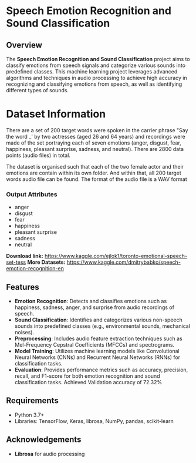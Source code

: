 # Speech Emotion Recognition and Sound Classification

## Overview

The **Speech Emotion Recognition and Sound Classification** project aims to classify emotions from speech signals and categorize various sounds into predefined classes. This machine learning project leverages advanced algorithms and techniques in audio processing to achieve high accuracy in recognizing and classifying emotions from speech, as well as identifying different types of sounds.

# Dataset Information

There are a set of 200 target words were spoken in the carrier phrase "Say the word _' by two actresses (aged 26 and 64 years) and recordings were made of the set portraying each of seven emotions (anger, disgust, fear, happiness, pleasant surprise, sadness, and neutral). There are 2800 data points (audio files) in total.

The dataset is organised such that each of the two female actor and their emotions are contain within its own folder. And within that, all 200 target words audio file can be found. The format of the audio file is a WAV format

### Output Attributes
- anger
- disgust
- fear
- happiness
- pleasant surprise
- sadness
- neutral

**Download link:** https://www.kaggle.com/ejlok1/toronto-emotional-speech-set-tess
**More Datasets:** https://www.kaggle.com/dmitrybabko/speech-emotion-recognition-en


## Features

- **Emotion Recognition**: Detects and classifies emotions such as happiness, sadness, anger, and surprise from audio recordings of speech.
- **Sound Classification**: Identifies and categorizes various non-speech sounds into predefined classes (e.g., environmental sounds, mechanical noises).
- **Preprocessing**: Includes audio feature extraction techniques such as Mel-Frequency Cepstral Coefficients (MFCCs) and spectrograms.
- **Model Training**: Utilizes machine learning models like Convolutional Neural Networks (CNNs) and Recurrent Neural Networks (RNNs) for classification tasks.
- **Evaluation**: Provides performance metrics such as accuracy, precision, recall, and F1-score for both emotion recognition and sound classification tasks.
Achieved Validation accuracy of 72.32%

## Requirements

- Python 3.7+
- Libraries: TensorFlow, Keras, librosa, NumPy, pandas, scikit-learn

## Acknowledgements
- **Librosa** for audio processing
